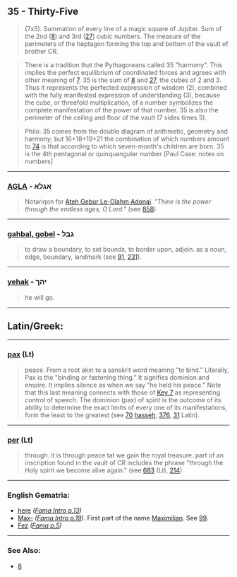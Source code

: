 ## 35 - Thirty-Five
> (7x5). Summation of every line of a magic square of Jupiter. Sum of the 2nd ([8](8)) and 3rd ([27](27)) cubic numbers. The measure of the perimeters of the heptagon forming the top and
bottom of the vault of brother CR.

> There is a tradition that the Pythagoreans called 35 "harmony". This implies the perfect equilibrium of coordinated forces and agrees with other meaning of [7](7). 35 is the sum of [8](8) and [27](27), the cubes of 2 and 3. Thus it represents the perfected expression of wisdom (2), combined with the fully manifested expression of understanding (3), because the cube, or threefold multiplication, of a number symbolizes the complete manifestation of the power of that number. 35 is also the perimeter of the ceiling and floor of the vault (7 sides times 5).

> Philo: 35 comes from the double diagram of arithmetic, geometry and harmony; but 16+18+19+21 the combination of which numbers amount to [74](74) is that according to which seven-month's children are born. 35 is the 4th pentagonal or quinquangular number [Paul Case: notes on numbers]

---

### [AGLA](/keys/AGLA) - אגלא
> Notariqon for [Ateh Gebur Le-Olahm Adonai](/keys/AThH.GBVR.LOVLM.ADNI). *"Thine is the power through the endless ages, O Lord."* (see [858](858))

---

### [gahbal, gobel](/keys/GBL) - גבל
> to draw a boundary, to set bounds, to border upon, adjoin. as a noun, edge, boundary, landmark (see [91](91), [231](231)).

---

### [yehak](/keys/IHK) - יהך
> he will go.

---

## Latin/Greek:

---

### [pax](/latin?word=pax) (Lt)
> peace. From a root akin to a sanskrit word meaning "to bind." Literally, Pax is the "binding or fastening thing." It signifies dominion and empire. It implies silence as when we say "he held his peace." Note that this last meaning connects with those of [Key 7](7) as representing control of speech. The dominion (pax) of spirit is the outcome of its ability to determine the exact limits of every one of its manifestations, form the least to the greatest (see [70](70) [hasseh](/keys/HSH), [376](376), [31](31) Latin).

---

### [per](/latin?word=per) (Lt)
> through. it is through peace tat we gain the royal treasure. part of an inscription found in the vault of CR includes the phrase "through the Holy spirit we become alive again." (see [683](683) (Lt), [214](214))

---

### English Gematria:

- [here](/english?word=here) *([Fama Intro p.13](https://archive.org/stream/fameconfessionof00vaug#page/n13))*
- [Max-](/english?word=Max) *([Fama Intro p.19](https://archive.org/stream/fameconfessionof00vaug#page/n19))*. First part of the name [Maximilian](/english?word=Maximilian). See [99](99).
- [Fez](/english?word=Fez) *([Fama p.5](https://archive.org/stream/fameconfessionof00vaug#page/5))*

---


### See Also:

- [8](8)
